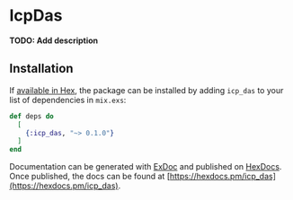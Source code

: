 # IcpDas

**TODO: Add description**

## Installation

If [available in Hex](https://hex.pm/docs/publish), the package can be installed
by adding `icp_das` to your list of dependencies in `mix.exs`:

```elixir
def deps do
  [
    {:icp_das, "~> 0.1.0"}
  ]
end
```

Documentation can be generated with [ExDoc](https://github.com/elixir-lang/ex_doc)
and published on [HexDocs](https://hexdocs.pm). Once published, the docs can
be found at [https://hexdocs.pm/icp_das](https://hexdocs.pm/icp_das).

